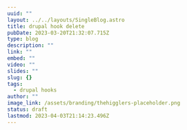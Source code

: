 ```yaml
---
uuid: ""
layout: ../../layouts/SingleBlog.astro
title: drupal hook delete
pubDate: 2023-03-20T21:32:07.715Z
type: blog
description: ""
link: ""
embed: ""
video: ""
slides: ""
slug: {}
tags:
  - drupal hooks
author: ""
image_link: /assets/branding/thehigglers-placeholder.png
status: draft
lastmod: 2023-04-03T21:14:23.496Z
---
```

